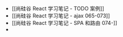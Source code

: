 - [[尚硅谷 React 学习笔记 - TODO 案例]]
- [[尚硅谷 React 学习笔记 - ajax 065-073]]
- [[尚硅谷 React 学习笔记 - SPA 和路由 074-]]
-